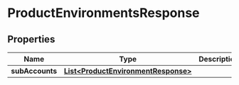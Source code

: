 

# ProductEnvironmentsResponse


## Properties

| Name | Type | Description | Notes |
|------------ | ------------- | ------------- | -------------|
|**subAccounts** | [**List&lt;ProductEnvironmentResponse&gt;**](ProductEnvironmentResponse.md) |  |  [optional] |



